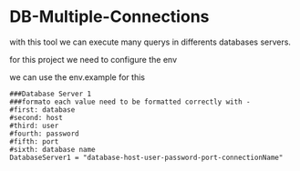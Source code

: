 # DB-Multiple-Connections

with this tool we can execute many querys in differents databases servers.



for this project we need to configure the env



we can use the env.example for this



```env
###Database Server 1
###formato each value need to be formatted correctly with -
#first: database
#second: host
#third: user
#fourth: password
#fifth: port
#sixth: database name
DatabaseServer1 = "database-host-user-password-port-connectionName"
```
